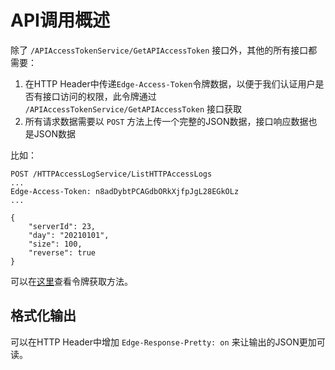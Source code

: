 # API调用概述
除了 `/APIAccessTokenService/GetAPIAccessToken` 接口外，其他的所有接口都需要：
1. 在HTTP Header中传递`Edge-Access-Token`令牌数据，以便于我们认证用户是否有接口访问的权限，此令牌通过 `/APIAccessTokenService/GetAPIAccessToken` 接口获取
2. 所有请求数据需要以 `POST` 方法上传一个完整的JSON数据，接口响应数据也是JSON数据

比如：
~~~
POST /HTTPAccessLogService/ListHTTPAccessLogs
...
Edge-Access-Token: n8adDybtPCAGdbORkXjfpJgL28EGkOLz
...

{
	"serverId": 23,
	"day": "20210101",
	"size": 100,
	"reverse": true
}
~~~

可以在[这里](Auth.md)查看令牌获取方法。

## 格式化输出
可以在HTTP Header中增加 `Edge-Response-Pretty: on` 来让输出的JSON更加可读。